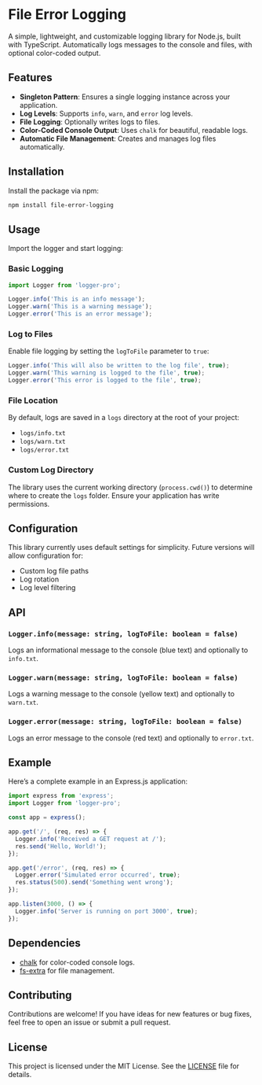 # File Error Logging

A simple, lightweight, and customizable logging library for Node.js, built with TypeScript. Automatically logs messages to the console and files, with optional color-coded output.

## Features

- **Singleton Pattern**: Ensures a single logging instance across your application.
- **Log Levels**: Supports `info`, `warn`, and `error` log levels.
- **File Logging**: Optionally writes logs to files.
- **Color-Coded Console Output**: Uses `chalk` for beautiful, readable logs.
- **Automatic File Management**: Creates and manages log files automatically.

## Installation

Install the package via npm:

```bash
npm install file-error-logging
```

## Usage

Import the logger and start logging:

### Basic Logging

```javascript
import Logger from 'logger-pro';

Logger.info('This is an info message');
Logger.warn('This is a warning message');
Logger.error('This is an error message');
```

### Log to Files

Enable file logging by setting the `logToFile` parameter to `true`:

```javascript
Logger.info('This will also be written to the log file', true);
Logger.warn('This warning is logged to the file', true);
Logger.error('This error is logged to the file', true);
```

### File Location

By default, logs are saved in a `logs` directory at the root of your project:
- `logs/info.txt`
- `logs/warn.txt`
- `logs/error.txt`

### Custom Log Directory

The library uses the current working directory (`process.cwd()`) to determine where to create the `logs` folder. Ensure your application has write permissions.

## Configuration

This library currently uses default settings for simplicity. Future versions will allow configuration for:
- Custom log file paths
- Log rotation
- Log level filtering

## API

### `Logger.info(message: string, logToFile: boolean = false)`
Logs an informational message to the console (blue text) and optionally to `info.txt`.

### `Logger.warn(message: string, logToFile: boolean = false)`
Logs a warning message to the console (yellow text) and optionally to `warn.txt`.

### `Logger.error(message: string, logToFile: boolean = false)`
Logs an error message to the console (red text) and optionally to `error.txt`.

## Example

Here’s a complete example in an Express.js application:

```javascript
import express from 'express';
import Logger from 'logger-pro';

const app = express();

app.get('/', (req, res) => {
  Logger.info('Received a GET request at /');
  res.send('Hello, World!');
});

app.get('/error', (req, res) => {
  Logger.error('Simulated error occurred', true);
  res.status(500).send('Something went wrong');
});

app.listen(3000, () => {
  Logger.info('Server is running on port 3000', true);
});
```

## Dependencies

- [chalk](https://www.npmjs.com/package/chalk) for color-coded console logs.
- [fs-extra](https://www.npmjs.com/package/fs-extra) for file management.

## Contributing

Contributions are welcome! If you have ideas for new features or bug fixes, feel free to open an issue or submit a pull request.

## License

This project is licensed under the MIT License. See the [LICENSE](./LICENSE) file for details.

